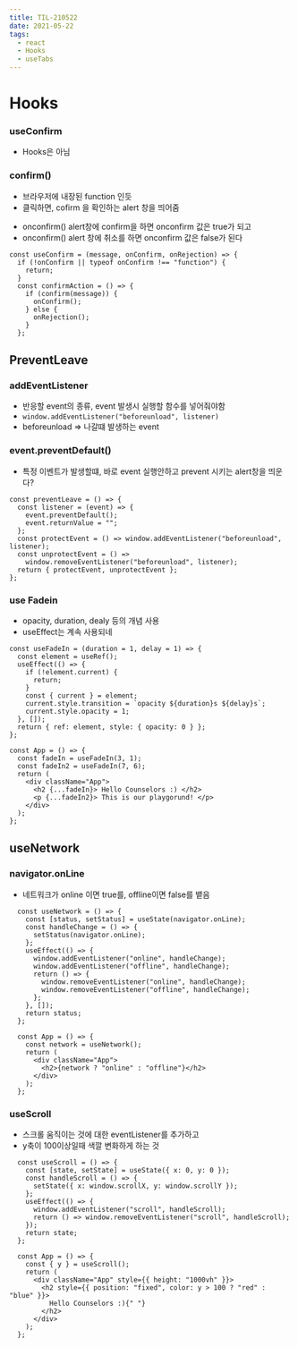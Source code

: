 ```yaml
---
title: TIL-210522
date: 2021-05-22
tags:
  - react
  - Hooks
  - useTabs
---
```


# Hooks

### useConfirm

- Hooks은 아님

### confirm()

- 브라우저에 내장된 function 인듯
- 클릭하면, cofirm 을 확인하는 alert 창을 띄어줌

* onconfirm() alert창에 confirm을 하면 onconfirm 값은 true가 되고
* onconfirm() alert 창에 취소를 하면 onconfirm 값은 false가 된다

```
const useConfirm = (message, onConfirm, onRejection) => {
  if (!onConfirm || typeof onConfirm !== "function") {
    return;
  }
  const confirmAction = () => {
    if (confirm(message)) {
      onConfirm();
    } else {
      onRejection();
    }
  };

```

## PreventLeave

### addEventListener

- 반응할 event의 종류, event 발생시 실행할 함수를 넣어줘야함
- `window.addEventListener("beforeunload", listener)`
- beforeunload => 나갈떄 발생하는 event

### event.preventDefault()

- 특정 이벤트가 발생할떄, 바로 event 실행안하고 prevent 시키는 alert창을 띄운다?

```
const preventLeave = () => {
  const listener = (event) => {
    event.preventDefault();
    event.returnValue = "";
  };
  const protectEvent = () => window.addEventListener("beforeunload", listener);
  const unprotectEvent = () =>
    window.removeEventListener("beforeunload", listener);
  return { protectEvent, unprotectEvent };
};
```

### use Fadein

- opacity, duration, dealy 등의 개념 사용
- useEffect는 계속 사용되네

```
const useFadeIn = (duration = 1, delay = 1) => {
  const element = useRef();
  useEffect(() => {
    if (!element.current) {
      return;
    }
    const { current } = element;
    current.style.transition = `opacity ${duration}s ${delay}s`;
    current.style.opacity = 1;
  }, []);
  return { ref: element, style: { opacity: 0 } };
};

const App = () => {
  const fadeIn = useFadeIn(3, 1);
  const fadeIn2 = useFadeIn(7, 6);
  return (
    <div className="App">
      <h2 {...fadeIn}> Hello Counselors :) </h2>
      <p {...fadeIn2}> This is our playgorund! </p>
    </div>
  );
};

```

## useNetwork

### navigator.onLine

- 네트워크가 online 이면 true를, offline이면 false를 뱉음

```
  const useNetwork = () => {
    const [status, setStatus] = useState(navigator.onLine);
    const handleChange = () => {
      setStatus(navigator.onLine);
    };
    useEffect(() => {
      window.addEventListener("online", handleChange);
      window.addEventListener("offline", handleChange);
      return () => {
        window.removeEventListener("online", handleChange);
        window.removeEventListener("offline", handleChange);
      };
    }, []);
    return status;
  };

  const App = () => {
    const network = useNetwork();
    return (
      <div className="App">
        <h2>{network ? "online" : "offline"}</h2>
      </div>
    );
  };
```

### useScroll

- 스크롤 움직이는 것에 대한 eventListener를 추가하고
- y축이 100이상일때 색깔 변화하게 하는 것

```
  const useScroll = () => {
    const [state, setState] = useState({ x: 0, y: 0 });
    const handleScroll = () => {
      setState({ x: window.scrollX, y: window.scrollY });
    };
    useEffect(() => {
      window.addEventListener("scroll", handleScroll);
      return () => window.removeEventListener("scroll", handleScroll);
    });
    return state;
  };

  const App = () => {
    const { y } = useScroll();
    return (
      <div className="App" style={{ height: "1000vh" }}>
        <h2 style={{ position: "fixed", color: y > 100 ? "red" : "blue" }}>
          Hello Counselors :){" "}
        </h2>
      </div>
    );
  };
```

